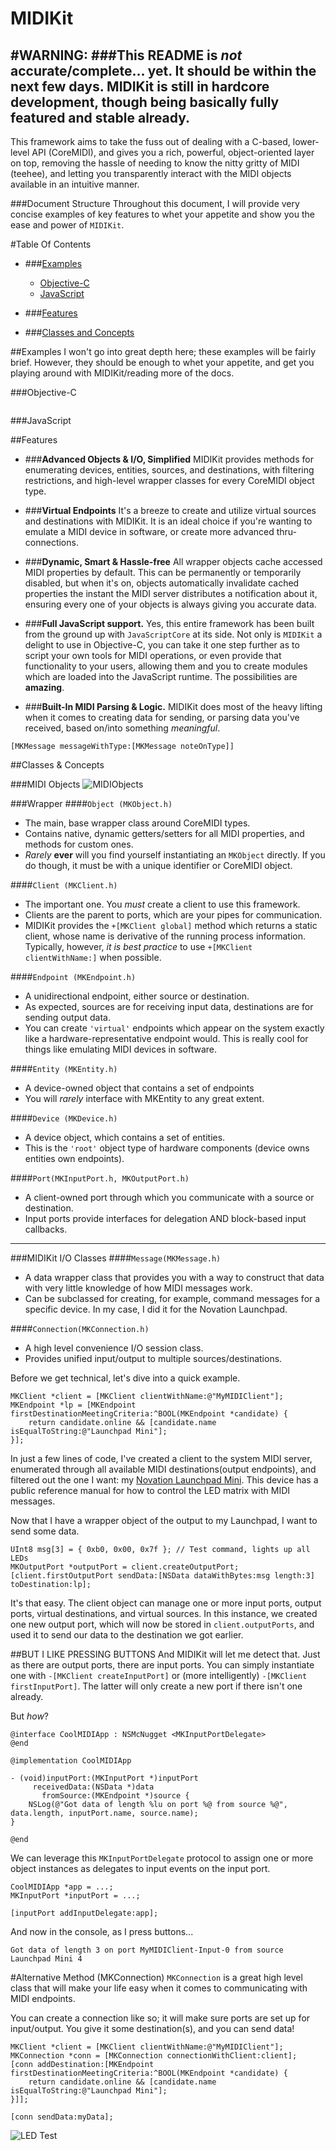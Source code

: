 MIDIKit
=======

#WARNING:
###**This README is *not* accurate/complete... yet. It should be within the next few days. MIDIKit is still in hardcore development, though being basically fully featured and stable already.**
---

This framework aims to take the fuss out of dealing with a C-based, lower-level API (CoreMIDI), and gives you a rich, powerful, object-oriented layer on top, removing the hassle of needing to know the nitty gritty of MIDI (teehee), and letting you transparently interact with the MIDI objects available in an intuitive manner.

###Document Structure
Throughout this document, I will provide very concise examples of key features to whet your appetite and show you the ease and power of `MIDIKit`.

#Table Of Contents
- ###[Examples](#examples)
  - [Objective-C](#objective-c)
  - [JavaScript](#javascript)


- ###[Features](#features-1)
- ###[Classes and Concepts](#classes)

##Examples
I won't go into great depth here; these examples will be fairly brief. However, they should be enough to whet your appetite, and get you playing around with MIDIKit/reading more of the docs.

###Objective-C

```

```

###JavaScript

##Features
- ###**Advanced Objects & I/O, Simplified**
  MIDIKit provides methods for enumerating devices, entities, sources, and destinations, with filtering restrictions, and high-level wrapper classes for every CoreMIDI object type.

- ###**Virtual Endpoints**
It's a breeze to create and utilize virtual sources and destinations with MIDIKit. It is an ideal choice if you're wanting to emulate a MIDI device in software, or create more advanced thru-connections.

- ###**Dynamic, Smart & Hassle-free**
All wrapper objects cache accessed MIDI properties by default. This can be permanently or temporarily disabled, but when it's on, objects automatically invalidate cached properties the instant the MIDI server distributes a notification about it, ensuring every one of your objects is always giving you accurate data.

- ###**Full JavaScript support.**
Yes, this entire framework has been built from the ground up with `JavaScriptCore` at its side. Not only is `MIDIKit` a delight to use in Objective-C, you can take it one step further as to script your own tools for MIDI operations, or even provide that functionality to your users, allowing them and you to create modules which are loaded into the JavaScript runtime. The possibilities are **amazing**.

- ###**Built-In MIDI Parsing & Logic.**
MIDIKit does most of the heavy lifting when it comes to creating data for sending, or parsing data you've received, based on/into something *meaningful*.

```objc
[MKMessage messageWithType:[MKMessage noteOnType]]
```

##Classes & Concepts

###MIDI Objects
![MIDIObjects](https://i.cloudup.com/_cMX7Bejwh.png)

###Wrapper
####`Object (MKObject.h)`

  - The main, base wrapper class around CoreMIDI types.
  - Contains native, dynamic getters/setters for all MIDI properties, and methods for custom ones.
  - *Rarely* **ever** will you find yourself instantiating an `MKObject` directly. If you do though, it must be with a unique identifier or CoreMIDI object.


####`Client (MKClient.h)`
  - The important one. You *must* create a client to use this framework.
  - Clients are the parent to ports, which are your pipes for communication.
  - MIDIKit provides the `+[MKClient global]` method which returns a static client, whose name is derivative of the running process information. Typically, however, *it is best practice* to use `+[MKClient clientWithName:]` when possible.


####`Endpoint (MKEndpoint.h)`
  - A unidirectional endpoint, either source or destination.
  - As expected, sources are for receiving input data, destinations are for sending output data.
  - You can create `'virtual'` endpoints which appear on the system exactly like a hardware-representative endpoint would. This is really cool for things like emulating MIDI devices in software.


####`Entity (MKEntity.h)`
  - A device-owned object that contains a set of endpoints
  - You will *rarely* interface with MKEntity to any great extent.


####`Device (MKDevice.h)`
   - A device object, which contains a set of entities.
   - This is the `'root'` object type of hardware components (device owns entities own endpoints).


####`Port(MKInputPort.h, MKOutputPort.h)`
  - A client-owned port through which you communicate with a source or destination.
  - Input ports provide interfaces for delegation AND block-based input callbacks.

---
###MIDIKit I/O Classes
####`Message(MKMessage.h)`
  - A data wrapper class that provides you with a way to construct that data with very little knowledge of how MIDI messages work.
  - Can be subclassed for creating, for example, command messages for a specific device. In my case, I did it for the Novation Launchpad.


####`Connection(MKConnection.h)`
  - A high level convenience I/O session class.
  - Provides unified input/output to multiple sources/destinations.

Before we get technical, let's dive into a quick example.
```objc
MKClient *client = [MKClient clientWithName:@"MyMIDIClient"];
MKEndpoint *lp = [MKEndpoint firstDestinationMeetingCriteria:^BOOL(MKEndpoint *candidate) {
    return candidate.online && [candidate.name isEqualToString:@"Launchpad Mini"];
}];
```

In just a few lines of code, I've created a client to the system MIDI server, enumerated through all available MIDI destinations(output endpoints), and filtered out the one I want: my [Novation Launchpad Mini](http://global.novationmusic.com/midi-controllers-digital-dj/launchpad-mini). This device has a public reference manual for how to control the LED matrix with MIDI messages.

Now that I have a wrapper object of the output to my Launchpad, I want to send some data.
```objc
UInt8 msg[3] = { 0xb0, 0x00, 0x7f }; // Test command, lights up all LEDs
MKOutputPort *outputPort = client.createOutputPort;
[client.firstOutputPort sendData:[NSData dataWithBytes:msg length:3] toDestination:lp];
```

It's that easy. The client object can manage one or more input ports, output ports, virtual destinations, and virtual sources. In this instance, we created one new output port, which will now be stored in `client.outputPorts`, and used it to send our data to the destination we got earlier.

##BUT I LIKE PRESSING BUTTONS
And MIDIKit will let me detect that. Just as there are output ports, there are input ports. You can simply instantiate one with `-[MKClient createInputPort]` or (more intelligently) `-[MKClient firstInputPort]`. The latter will only create a new port if there isn't one already.

But *how*?
```objc
@interface CoolMIDIApp : NSMcNugget <MKInputPortDelegate>
@end

@implementation CoolMIDIApp

- (void)inputPort:(MKInputPort *)inputPort
     receivedData:(NSData *)data
       fromSource:(MKEndpoint *)source {
    NSLog(@"Got data of length %lu on port %@ from source %@", data.length, inputPort.name, source.name);
}

@end
```

We can leverage this `MKInputPortDelegate` protocol to assign one or more object instances as delegates to input events on the input port.
```objc
CoolMIDIApp *app = ...;
MKInputPort *inputPort = ...;

[inputPort addInputDelegate:app];
```

And now in the console, as I press buttons...
```
Got data of length 3 on port MyMIDIClient-Input-0 from source Launchpad Mini 4
```

#Alternative Method (MKConnection)
`MKConnection` is a great high level class that will make your life easy when it comes to communicating with MIDI endpoints.

You can create a connection like so; it will make sure ports are set up for input/output. You give it some destination(s), and you can send data!
```objc
MKClient *client = [MKClient clientWithName:@"MyMIDIClient"];
MKConnection *conn = [MKConnection connectionWithClient:client];
[conn addDestination:[MKEndpoint firstDestinationMeetingCriteria:^BOOL(MKEndpoint *candidate) {
    return candidate.online && [candidate.name isEqualToString:@"Launchpad Mini"];
}]];

[conn sendData:myData];
```

![LED Test](https://i.cloudup.com/VKYR25uWJb.jpeg)
